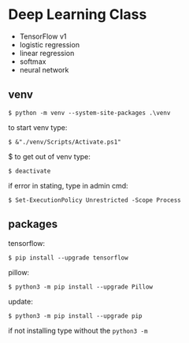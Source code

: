 # Deep Learning Class
- TensorFlow v1
- logistic regression
- linear regression
- softmax
- neural network

## venv
```shell
$ python -m venv --system-site-packages .\venv
```
to start venv type:   
```shell
$ &"./venv/Scripts/Activate.ps1"
```
$ to get out of venv type:
```shell
$ deactivate
```
if error in stating, type in admin cmd:
```shell
$ Set-ExecutionPolicy Unrestricted -Scope Process
```

## packages
tensorflow:
```shell
$ pip install --upgrade tensorflow
```
pillow:
```shell
$ python3 -m pip install --upgrade Pillow
```
update:
```shell
$ python3 -m pip install --upgrade pip
```
if not installing type without the `python3 -m `